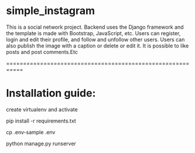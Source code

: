 # simple_instagram


This is a social network project. Backend uses the Django framework and the template is made with Bootstrap, JavaScript, etc.
Users can register, login and edit their profile, and follow and unfollow other users.
Users can also publish the image with a caption or delete or edit it. It is possible to like posts and post comments.Etc

===========================================================

# Installation guide:
create virtualenv and activate

pip install -r requirements.txt

cp .env-sample .env

python manage.py runserver
